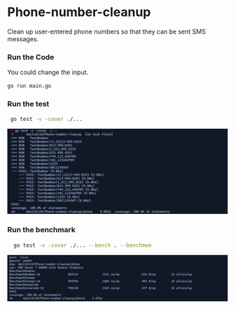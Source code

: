 # Phone-number-cleanup

Clean up user-entered phone numbers so that they can be sent SMS messages.

### Run the Code

You could change the input.

```bash
go run main.go
```

### Run the test

```bash
 go test -v -cover ./...
```

![Alt text](assests/Screenshot%202023-05-16%20225234.png)

### Run the benchmark

```bash
  go test -v -cover ./... --bench . --benchmem
```

![Alt text](assests/Screenshot%202023-05-16%20225755.png)
